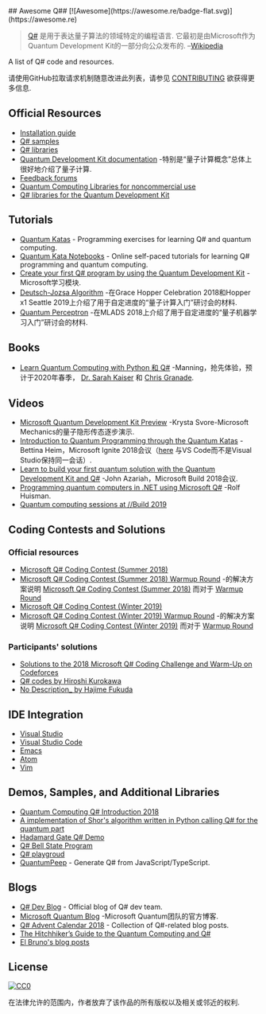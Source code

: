 <div class="github-widget" data-repo="ebraminio/awesome-qsharp"></div>
<script async src="https://pagead2.googlesyndication.com/pagead/js/adsbygoogle.js"></script><ins class="adsbygoogle" style="display:block" data-ad-client="ca-pub-6890694312814945" data-ad-slot="5473692530" data-ad-format="auto"  data-full-width-responsive="true"></ins><script>(adsbygoogle = window.adsbygoogle || []).push({});</script>
## Awesome Q## [![Awesome](https://awesome.re/badge-flat.svg)](https://awesome.re)

> [Q#](https://docs.microsoft.com/en-us/quantum/)  是用于表达量子算法的领域特定的编程语言.  它最初是由Microsoft作为Quantum Development Kit的一部分向公众发布的.  –[Wikipedia](https://en.wikipedia.org/wiki/Q_Sharp)

A list of Q# code and resources.

请使用GitHub拉取请求机制随意改进此列表，请参见 [CONTRIBUTING](https://github.com/ebraminio/awesome-qsharp/blob/master/contributing.md) 欲获得更多信息.


## Official Resources
- [Installation guide](https://docs.microsoft.com/en-us/quantum/quantum-installconfig)
- [Q# samples](https://github.com/Microsoft/Quantum)
- [Q# libraries](https://github.com/Microsoft/QuantumLibraries)
- [Quantum Development Kit documentation](https://docs.microsoft.com/quantum/) -特别是“量子计算概念”总体上很好地介绍了量子计算.
- [Feedback forums](https://quantum.uservoice.com/)
- [Quantum Computing Libraries for noncommercial use](https://github.com/Microsoft/Quantum-NC)
- [Q# libraries for the Quantum Development Kit](https://github.com/microsoft/QuantumLibraries)

## Tutorials
- [Quantum Katas](https://github.com/Microsoft/QuantumKatas/) - Programming exercises for learning Q# and quantum computing.
- [Quantum Kata Notebooks](https://mybinder.org/v2/gh/Microsoft/QuantumKatas/master?filepath=index.ipynb) - Online self-paced tutorials for learning Q# programming and quantum computing.
- [Create your first Q# program by using the Quantum Development Kit](https://docs.microsoft.com/en-us/learn/modules/qsharp-create-first-quantum-development-kit/) -Microsoft学习模块.
- [Deutsch-Jozsa Algorithm](https://github.com/Microsoft/GHC18-IntroToQuantumComputing/) -在Grace Hopper Celebration 2018和Hopper x1 Seattle 2019上介绍了用于自定进度的“量子计算入门”研讨会的材料.
- [Quantum Perceptron](https://github.com/Microsoft/MLADS2018-QuantumML) -在MLADS 2018上介绍了用于自定进度的“量子机器学习入门”研讨会的材料.

## Books
- [Learn Quantum Computing with Python 和 Q#](https://www.manning.com/books/learn-quantum-computing-with-python-和-q-sharp) -Manning，抢先体验，预计于2020年春季， [Dr. Sarah Kaiser](https://www.sckaiser.com/) 和 [Chris Granade](https://www.cgranade.com/).

## Videos
- [Microsoft Quantum Development Kit Preview](https://www.youtube.com/watch?v=v7b4J2INq9c) -Krysta Svore-Microsoft Mechanics的量子隐形传态逐步演示.
- [Introduction to Quantum Programming through the Quantum Katas](https://www.youtube.com/watch?v=h3M8OomE19o) -Bettina Heim，Microsoft Ignite 2018会议（[here](https://www.youtube.com/watch?v=AjBLsrGgEkY) 与VS Code而不是Visual Studio保持同一会话）.
- [Learn to build your first quantum solution with the Quantum Development Kit and Q#](https://www.youtube.com/watch?v=YE4m3yCdcqE) -John Azariah，Microsoft Build 2018会议.
- [Programming quantum computers in .NET using Microsoft Q#](https://www.youtube.com/watch?v=qOg6weW-IDo) -Rolf Huisman.
- [Quantum computing sessions at //Build 2019](https://mybuild.techcommunity.microsoft.com/sessions?q=quantum)

## Coding Contests and Solutions

### Official resources
- [Microsoft Q# Coding Contest (Summer 2018)](https://codeforces.com/contest/1002)
- [Microsoft Q# Coding Contest (Summer 2018) Warmup Round](https://codeforces.com/contest/1001)
-的解决方案说明 [Microsoft Q# Coding Contest (Summer 2018)](https://assets.codeforces.com/rounds/997-998/main-contest-editorial.pdf) 而对于 [Warmup Round](https://assets.codeforces.com/rounds/997-998/warmup-editorial.pdf)
- [Microsoft Q# Coding Contest (Winter 2019)](https://codeforces.com/contest/1116)
- [Microsoft Q# Coding Contest (Winter 2019) Warmup Round](https://codeforces.com/contest/1115)
-的解决方案说明 [Microsoft Q# Coding Contest (Winter 2019)](https://codeforces.com/blog/entry/65702) 而对于 [Warmup Round](https://assets.codeforces.com/rounds/1115/warmup-editorial.pdf)

### Participants' solutions
- [Solutions to the 2018 Microsoft Q# Coding Challenge and Warm-Up on Codeforces](https://github.com/RobertDurfee/QSharpCodingChallenge)
- [Q# codes by Hiroshi Kurokawa](https://github.com/hkurokawa/QSharpCodingContest2018)
- [No Description_ by Hajime Fukuda](https://github.com/hajifkd/qsharp-vscode)

## IDE Integration
- [Visual Studio](https://marketplace.visualstudio.com/items?itemName=quantum.DevKit)
- [Visual Studio Code](https://marketplace.visualstudio.com/items?itemName=quantum.quantum-devkit-vscode)
- [Emacs](https://github.com/forked-from-1kasper/emacs-qsharp-mode)
- [Atom](https://github.com/ivangabriele/atom-qsharp)
- [Vim](https://github.com/gootorov/q-sharp.vim)

## Demos, Samples, and Additional Libraries
- [Quantum Computing Q# Introduction 2018](https://github.com/Djohnnie/QuantumComputingQSharpIntroduction2018)
- [A implementation of Shor's algorithm written in Python calling Q# for the quantum part](https://github.com/Michaelvll/myQShor)
- [Hadamard Gate Q# Demo](https://github.com/jwulf/HGate)
- [Q# Bell State Program](https://github.com/pktippa/q_sharp_bell_state)
- [Q# playgroud](https://github.com/weize07/Qsharp-playgroud)
- [QuantumPeep](https://github.com/mapmeld/quantum-peep) - Generate Q# from JavaScript/TypeScript.

## Blogs
- [Q# Dev Blog](https://devblogs.microsoft.com/qsharp/) - Official blog of Q# dev team.
- [Microsoft Quantum Blog](https://cloudblogs.microsoft.com/quantum/) -Microsoft Quantum团队的官方博客.
- [Q# Advent Calendar 2018](https://devblogs.microsoft.com/qsharp/q-advent-calendar-2018/) - Collection of Q#-related blog posts.
- [The Hitchhiker’s Guide to the Quantum Computing and Q#](https://blogs.msdn.microsoft.com/uk_faculty_connection/2018/02/26/the-hitchhikers-guide-to-the-quantum-computing-and-q-blog/)
- [El Bruno's blog posts](https://elbruno.com/tag/q/)

## License
[![CC0](http://mirrors.creativecommons.org/presskit/buttons/88x31/svg/cc-zero.svg)](https://creativecommons.org/publicdomain/zero/1.0/)

在法律允许的范围内，作者放弃了该作品的所有版权以及相关或邻近的权利.
